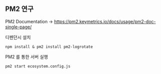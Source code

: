 ## PM2 연구

PM2 Documentation
-> https://pm2.keymetrics.io/docs/usage/pm2-doc-single-page/

디펜던시 설치
```
npm install & pm2 install pm2-logrotate
```

PM2 를 통한 서버 실행
```
pm2 start ecosystem.config.js
```

